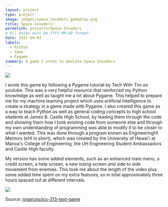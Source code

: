 ```yaml
---
layout: project
type: project
image: images/space_invaders_gameplay.png
title: Space Invaders!
permalink: projects/Space-Invaders
# All dates must be YYYY-MM-DD format!
date: 2021-09-03
labels:
  - Python
  - Game
  - Pygame
summary: A game I wrote to emulate Space Invaders
---
```


<img class="ui image" src="{{ site.baseurl }}/images/space_invaders_help_screen.png">

I wrote this game by following a Pygame tutorial by Tech With Tim on youtube. This was a very helpful resource that reinforced my Python knowledge as well as taught me a lot about Pygame. This helped to prepare me for my machine learning project which uses artificial intelligence to create a strategy in a game made with Pygame. I also created this game as a way to teach Python as well as general coding concepts to high school students at James B. Castle High School, by leading them through the code and showing them how I took existing code from someone else and through my own understanding of programming was able to modify it to be closer to what I wanted. This was done through a program known as EngineeringHI Mentors (eHI in short), which was created by the University of Hawai'i at Manoa's College of Engineering, the UH Engineering Student Ambassadors and Castle High faculty.

My version has some added elements, such as an enhanced main menu, a credit screen, a help screen, a new losing screen and side to side movement from enemies. This took me about the length of the video plus some added time spent on my extra features, so in total approximately three hours spaced out at different intervals.

<img class="ui image" src="{{ site.baseurl }}/images/space_invaders_lost.png">


Source: <a href="https://github.com/jogarces/ics-313-text-game"><i class="large github icon "></i>jogarces/ics-313-text-game</a>

